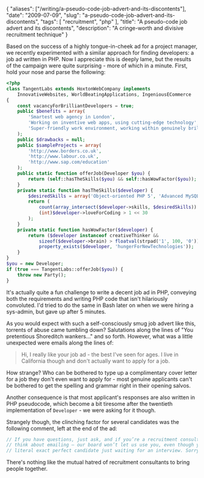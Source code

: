 {
    "aliases": ["/writing/a-pseudo-code-job-advert-and-its-discontents"],
    "date": "2009-07-09",
    "slug": "a-pseudo-code-job-advert-and-its-discontents",
    "tags": [
        "recruitment",
        "php"
    ],
    "title": "A pseudo-code job advert and its discontents",
    "description": "A cringe-worth and divisive recruitment technique"
}

Based on the success of a highly tongue-in-cheek ad for a project
manager, we recently experimented with a similar approach for finding
developers: a job ad written in PHP. Now I appreciate this is deeply
lame, but the results of the campaign were quite surprising - more of
which in a minute. First, hold your nose and parse the following:

``` php
<?php
class TangentLabs extends HoxtonWebCompany implements 
    InnovativeWebsites, WorldBeatingApplications, IngeniousECommerce 
{
    const vacancyForBrilliantDevelopers = true;
    public $benefits = array(
        'Smartest web agency in London',
        'Working on inventive web apps, using cutting-edge technology',
        'Super-friendly work environment, working within genuinely brilliant dev team',
    );
    public $drawbacks = null;
    public $sampleProjects = array(
        'http://www.borders.co.uk',
        'http://www.labour.co.uk',
        'http://www.sap.com/education'
    );
    public static function offerJob(Developer $you) {
        return (self::hasTheSkills($you) && self::hasWowFactor($you));
    }
    private static function hasTheSkills($developer) {    
        $desiredSkills = array('Object-oriented PHP 5', 'Advanced MySQL', 'Flex/AS3'); 
        return (
            count(array_intersect($developer->skills, $desiredSkills)) > 1 &&
            (int)$developer->loveForCoding > 1 << 30
        );
    }
    private static function hasWowFactor($developer) {
        return ($developer instanceof creativeThinker &&
            sizeof($developer->brain) > floatval(strpad('1', 100, '0')) &&
            property_exists($developer, 'hungerForNewTechnologies'));
    }
}
$you = new Developer;
if (true === TangentLabs::offerJob($you)) {
    throw new Party();
}
```

It's actually quite a fun challenge to write a decent job ad in PHP,
conveying both the requirements and writing PHP code that isn't
hilariously convoluted. I'd tried to do the same in Bash later on when
we were hiring a sys-admin, but gave up after 5 minutes.

As you would expect with such a self-consciously smug job advert like
this, torrents of abuse came tumbling down? Salutations along the lines
of "You pretentious Shoreditch wankers..." and so forth. However, what
was a little unexpected were emails along the lines of:

> Hi, I really like your job ad - the best I've seen for ages. I live in
> California though and don't actually want to apply for a job.

How strange? Who can be bothered to type up a complimentary cover letter
for a job they don't even want to apply for - most genuine applicants
can't be bothered to get the spelling and grammar right in their opening
salvos.

Another consequence is that most applicant's responses are also written
in PHP pseudocode, which become a bit tiresome after the twentieth
implementation of `Developer` - we were asking for it though.

Strangely though, the clinching factor for several candidates was the
following comment, left at the end of the ad:

``` php
// If you have questions, just ask, and if you’re a recruitment consultant don’t even 
// think about emailing – our board won’t let us use you, even though you may have our 
// literal exact perfect candidate just waiting for an interview. Sorry.
```

There's nothing like the mutual hatred of recruitment consultants to
bring people together.
